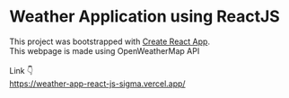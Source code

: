 


# Weather Application using ReactJS
This project was bootstrapped with [Create React App](https://github.com/facebook/create-react-app).
<br/>
This webpage is made using OpenWeatherMap API <br/> 
<br/>
Link 👇 <br/>
https://weather-app-react-js-sigma.vercel.app/
